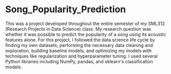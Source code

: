 # Song_Popularity_Prediction

This was a project developed throughout the entire semester of my SML312 (Research Projects in Data Science) class. My research question was whether it was 
possible to predict the popularity of a song using its acoustic features alone. For this project, I followed the data science life cycle by finding my own 
datasets, performing the necessary data cleaning and exploration, building baseline models, and optimizing my models with techniques like regularization 
and hyperparameter tuning. I used several Python libraries including NumPy, pandas, and sklearn's classification models.

